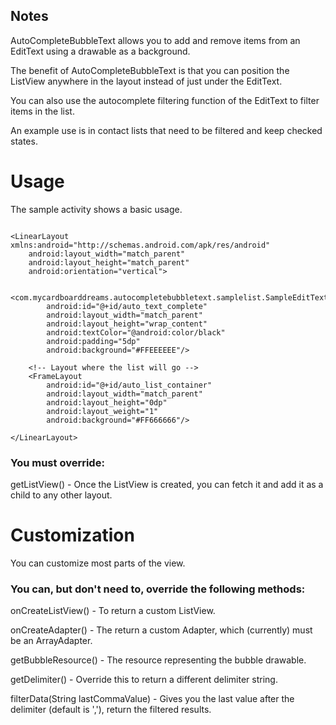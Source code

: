 ## Notes

AutoCompleteBubbleText allows you to add and remove items from an EditText using a drawable as a background.

The benefit of AutoCompleteBubbleText is that you can position the ListView anywhere in the layout instead of just under the EditText.

You can also use the autocomplete filtering function of the EditText to filter items in the list.

An example use is in contact lists that need to be filtered and keep checked states.

# Usage

The sample activity shows a basic usage.

````````````````

<LinearLayout xmlns:android="http://schemas.android.com/apk/res/android"
    android:layout_width="match_parent"
    android:layout_height="match_parent"
    android:orientation="vertical">

    <com.mycardboarddreams.autocompletebubbletext.samplelist.SampleEditText
        android:id="@+id/auto_text_complete"
        android:layout_width="match_parent"
        android:layout_height="wrap_content"
        android:textColor="@android:color/black"
        android:padding="5dp"
        android:background="#FFEEEEEE"/>

    <!-- Layout where the list will go -->
    <FrameLayout
        android:id="@+id/auto_list_container"
        android:layout_width="match_parent"
        android:layout_height="0dp"
        android:layout_weight="1"
        android:background="#FF666666"/>

</LinearLayout>

````````````````

### You must override:

getListView() - Once the ListView is created, you can fetch it and add it as a child to any other layout.


# Customization

You can customize most parts of the view.

### You can, but don't need to, override the following methods:

onCreateListView() - To return a custom ListView.

onCreateAdapter() - The return a custom Adapter, which (currently) must be an ArrayAdapter.

getBubbleResource() - The resource representing the bubble drawable.

getDelimiter() - Override this to return a different delimiter string.

filterData(String lastCommaValue) - Gives you the last value after the delimiter (default is ','), return the filtered results.
